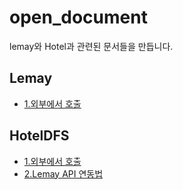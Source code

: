 # open_document
lemay와 Hotel과 관련된 문서들을 만듭니다.


## Lemay

* [1.외부에서 호출](/lemay/app_scheme.md)


## HotelDFS

* [1.외부에서 호출](/hoteldfs/app_scheme.md)
* [2.Lemay API 연동법](/hoteldfs/lemay.md)
